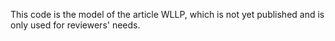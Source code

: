 This code is the model of the article WLLP, which is not yet published and is only used for reviewers' needs.
